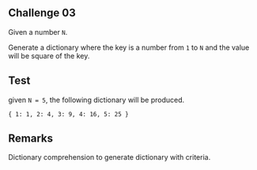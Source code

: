 ## Challenge 03

Given a number `N`.

Generate a dictionary where the key is a number from `1` to `N` and the value will be square of the key.

## Test

given `N = 5`, the following dictionary will be produced.

```
{ 1: 1, 2: 4, 3: 9, 4: 16, 5: 25 }
```

## Remarks

Dictionary comprehension to generate dictionary with criteria.
